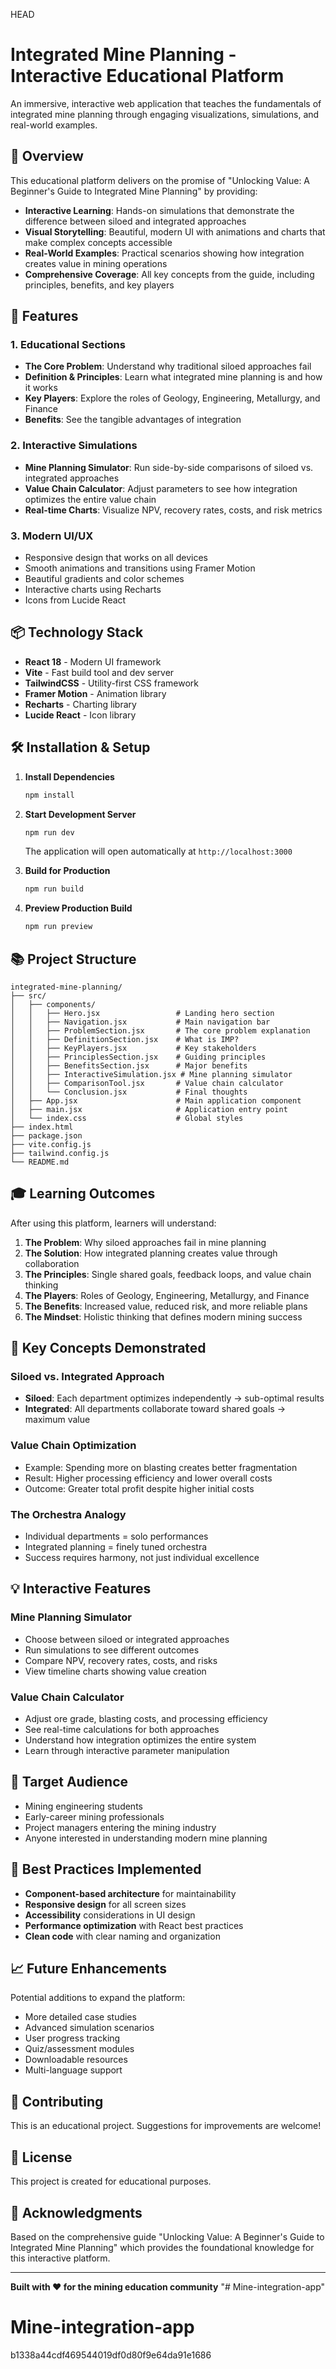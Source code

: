HEAD
# Integrated Mine Planning - Interactive Educational Platform

An immersive, interactive web application that teaches the fundamentals of integrated mine planning through engaging visualizations, simulations, and real-world examples.

## 🎯 Overview

This educational platform delivers on the promise of "Unlocking Value: A Beginner's Guide to Integrated Mine Planning" by providing:

- **Interactive Learning**: Hands-on simulations that demonstrate the difference between siloed and integrated approaches
- **Visual Storytelling**: Beautiful, modern UI with animations and charts that make complex concepts accessible
- **Real-World Examples**: Practical scenarios showing how integration creates value in mining operations
- **Comprehensive Coverage**: All key concepts from the guide, including principles, benefits, and key players

## 🚀 Features

### 1. **Educational Sections**
- **The Core Problem**: Understand why traditional siloed approaches fail
- **Definition & Principles**: Learn what integrated mine planning is and how it works
- **Key Players**: Explore the roles of Geology, Engineering, Metallurgy, and Finance
- **Benefits**: See the tangible advantages of integration

### 2. **Interactive Simulations**
- **Mine Planning Simulator**: Run side-by-side comparisons of siloed vs. integrated approaches
- **Value Chain Calculator**: Adjust parameters to see how integration optimizes the entire value chain
- **Real-time Charts**: Visualize NPV, recovery rates, costs, and risk metrics

### 3. **Modern UI/UX**
- Responsive design that works on all devices
- Smooth animations and transitions using Framer Motion
- Beautiful gradients and color schemes
- Interactive charts using Recharts
- Icons from Lucide React

## 📦 Technology Stack

- **React 18** - Modern UI framework
- **Vite** - Fast build tool and dev server
- **TailwindCSS** - Utility-first CSS framework
- **Framer Motion** - Animation library
- **Recharts** - Charting library
- **Lucide React** - Icon library

## 🛠️ Installation & Setup

1. **Install Dependencies**
   ```bash
   npm install
   ```

2. **Start Development Server**
   ```bash
   npm run dev
   ```
   The application will open automatically at `http://localhost:3000`

3. **Build for Production**
   ```bash
   npm run build
   ```

4. **Preview Production Build**
   ```bash
   npm run preview
   ```

## 📚 Project Structure

```
integrated-mine-planning/
├── src/
│   ├── components/
│   │   ├── Hero.jsx                 # Landing hero section
│   │   ├── Navigation.jsx           # Main navigation bar
│   │   ├── ProblemSection.jsx       # The core problem explanation
│   │   ├── DefinitionSection.jsx    # What is IMP?
│   │   ├── KeyPlayers.jsx           # Key stakeholders
│   │   ├── PrinciplesSection.jsx    # Guiding principles
│   │   ├── BenefitsSection.jsx      # Major benefits
│   │   ├── InteractiveSimulation.jsx # Mine planning simulator
│   │   ├── ComparisonTool.jsx       # Value chain calculator
│   │   └── Conclusion.jsx           # Final thoughts
│   ├── App.jsx                      # Main application component
│   ├── main.jsx                     # Application entry point
│   └── index.css                    # Global styles
├── index.html
├── package.json
├── vite.config.js
├── tailwind.config.js
└── README.md
```

## 🎓 Learning Outcomes

After using this platform, learners will understand:

1. **The Problem**: Why siloed approaches fail in mine planning
2. **The Solution**: How integrated planning creates value through collaboration
3. **The Principles**: Single shared goals, feedback loops, and value chain thinking
4. **The Players**: Roles of Geology, Engineering, Metallurgy, and Finance
5. **The Benefits**: Increased value, reduced risk, and more reliable plans
6. **The Mindset**: Holistic thinking that defines modern mining success

## 🎨 Key Concepts Demonstrated

### Siloed vs. Integrated Approach
- **Siloed**: Each department optimizes independently → sub-optimal results
- **Integrated**: All departments collaborate toward shared goals → maximum value

### Value Chain Optimization
- Example: Spending more on blasting creates better fragmentation
- Result: Higher processing efficiency and lower overall costs
- Outcome: Greater total profit despite higher initial costs

### The Orchestra Analogy
- Individual departments = solo performances
- Integrated planning = finely tuned orchestra
- Success requires harmony, not just individual excellence

## 💡 Interactive Features

### Mine Planning Simulator
- Choose between siloed or integrated approaches
- Run simulations to see different outcomes
- Compare NPV, recovery rates, costs, and risks
- View timeline charts showing value creation

### Value Chain Calculator
- Adjust ore grade, blasting costs, and processing efficiency
- See real-time calculations for both approaches
- Understand how integration optimizes the entire system
- Learn through interactive parameter manipulation

## 🎯 Target Audience

- Mining engineering students
- Early-career mining professionals
- Project managers entering the mining industry
- Anyone interested in understanding modern mine planning

## 🌟 Best Practices Implemented

- **Component-based architecture** for maintainability
- **Responsive design** for all screen sizes
- **Accessibility** considerations in UI design
- **Performance optimization** with React best practices
- **Clean code** with clear naming and organization

## 📈 Future Enhancements

Potential additions to expand the platform:
- More detailed case studies
- Advanced simulation scenarios
- User progress tracking
- Quiz/assessment modules
- Downloadable resources
- Multi-language support

## 🤝 Contributing

This is an educational project. Suggestions for improvements are welcome!

## 📄 License

This project is created for educational purposes.

## 🙏 Acknowledgments

Based on the comprehensive guide "Unlocking Value: A Beginner's Guide to Integrated Mine Planning" which provides the foundational knowledge for this interactive platform.

---

**Built with ❤️ for the mining education community**
"# Mine-integration-app" 

# Mine-integration-app
 b1338a44cdf469544019df0d80f9e64da91e1686
